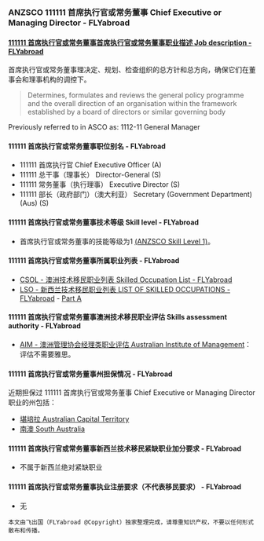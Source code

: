 ### ANZSCO 111111 首席执行官或常务董事 Chief Executive or Managing Director - FLYabroad ###

####  [111111 首席执行官或常务董事首席执行官或常务董事职业描述 Job description - FLYabroad](http://www.flyabroadvisa.com/anzsco/1111.html#111111)

首席执行官或常务董事理决定、规划、检查组织的总方针和总方向，确保它们在董事会和理事机构的调控下。

> Determines, formulates and reviews the general policy programme and the overall direction of an organisation within the framework established by a board of directors or similar governing body

Previously referred to in ASCO as:
1112-11 General Manager

#### 111111 首席执行官或常务董事职位别名 - FLYabroad
 
- 111111 首席执行官 Chief Executive Officer (A)
- 111111 总干事（理事长） Director-General (S)
- 111111 常务董事（执行理事） Executive Director (S)
- 111111 部长（政府部门）（澳大利亚） Secretary (Government Department) (Aus) (S)

#### 111111 首席执行官或常务董事技术等级 Skill level - FLYabroad

- 首席执行官或常务董事的技能等级为1 [(ANZSCO Skill Level 1)](http://www.flyabroadvisa.com/anzsco/)。

#### 111111 首席执行官或常务董事所属职业列表 - FLYabroad

- [CSOL - 澳洲技术移民职业列表 Skilled Occupation List - FLYabroad](http://www.flyabroadvisa.com/sol/)
- [LSO - 新西兰技术移民职业列表 LIST OF SKILLED OCCUPATIONS - FLYabroad](http://nz.flyabroadvisa.com/lso/) - [Part A](parta)

#### 111111 首席执行官或常务董事澳洲技术移民职业评估 Skills assessment authority - FLYabroad

- [AIM - 澳洲管理协会经理类职业评估 Australian Institute of Management](http://www.flyabroadvisa.com/ass/aim.html)：评估不需要雅思。

#### 111111 首席执行官或常务董事州担保情况 - FLYabroad

近期担保过 111111 首席执行官或常务董事 Chief Executive or Managing Director 职业的州包括：

- [堪培拉 Australian Capital Territory](http://www.flyabroadvisa.com/zdb/act.html)
- [南澳 South Australia](http://www.flyabroadvisa.com/zdb/sa.html)

#### 111111 首席执行官或常务董事新西兰技术移民紧缺职业加分要求 - FLYabroad

- 不属于新西兰绝对紧缺职业

#### 111111 首席执行官或常务董事执业注册要求（不代表移民要求） - FLYabroad

- 无

`本文由飞出国（FLYabroad @Copyright）独家整理完成，请尊重知识产权，不要以任何形式散布和传播。`